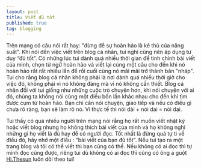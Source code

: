 ```yaml
---
layout: post
title: Viết đủ tốt
published: true
tag: blogging
---
```


Trên mạng có câu nói rất hay: "đừng để sự hoàn hảo là kẻ thù của năng suất". Khi nói đến việc viết trên blog cá nhân, tui nghĩ cũng nên áp dụng tư duy “đủ tốt”. Có những lúc tui dành quá nhiều thời gian để tinh chỉnh bài viết của mình, chọn từ ngữ hoàn hảo và viết lại cùng một câu cho đến khi nó hoàn hảo rất rất nhiều lần để rồi cuối cùng nó mãi mãi trở thành bản "nháp". Tui cho rằng blog cá nhân không phải là nơi dành quá nhiều thời giờ cho việc đó, không phải vì nó không đáng mà vì nó không cần thiết. Blog cá nhân đối với tui giống như những cuộc trò chuyện hơn, khi nói chuyện với ai đó, chúng ta không nói cùng một điều bốn lần khác nhau cho đến khi tìm được cụm từ hoàn hảo. Bạn chỉ cần nói chuyện, giao tiếp và nếu có điều gì chưa rõ ràng, bạn sẽ làm rõ nó. Vì thực tế thì nói dài + nói dai = nói dại.

Tui thấy có quá nhiều người trên mạng nói rằng họ rất muốn viết nhật ký hoặc viết blog nhưng họ không thích bài viết của mình và họ không nghĩ những gì họ viết là đủ hay để có người đọc. Tốt nhất là đừng quá tự ti về điều đó, hãy nhớ một điều : "bài viết của bạn đủ tốt". Nếu tui tạo ra một trang blog và tôi có thể viết thì bạn cũng có thể. Nếu không có ai đọc thì tự mình đọc cũng được, riêng tui dù không có ai đọc thì cũng có ông a guột [Hi.Thesun](https://hithesun.com/) luôn dõi theo tui!
